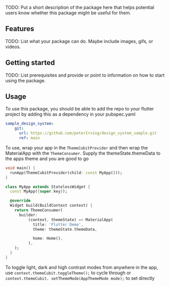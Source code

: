 <!--
This README describes the package. If you publish this package to pub.dev,
this README's contents appear on the landing page for your package.

For information about how to write a good package README, see the guide for
[writing package pages](https://dart.dev/tools/pub/writing-package-pages).

For general information about developing packages, see the Dart guide for
[creating packages](https://dart.dev/guides/libraries/create-packages)
and the Flutter guide for
[developing packages and plugins](https://flutter.dev/to/develop-packages).
-->

TODO: Put a short description of the package here that helps potential users
know whether this package might be useful for them.

## Features

TODO: List what your package can do. Maybe include images, gifs, or videos.

## Getting started

TODO: List prerequisites and provide or point to information on how to
start using the package.

## Usage

To use this package, you should be able to add the repo to your flutter project by adding this as a dependency in your pubspec.yaml

```yaml
sample_design_system:
    git:
      url: https://github.com/peterIrving/design_system_sample.git
      ref: main
```

To use, wrap your app in the `ThemeCubitProvider` and then wrap the MaterialApp with the `ThemeConsumer`. Supply the themeState.themeData to the apps theme and you are good to go


```dart
void main() {
  runApp(ThemeCubitProvider(child: const MyApp()));
}

class MyApp extends StatelessWidget {
  const MyApp({super.key});

  @override
  Widget build(BuildContext context) {
    return ThemeConsumer(
      builder:
          (context, themeState) => MaterialApp(
            title: 'Flutter Demo',
            theme: themeState.themeData,

            home: Home(),
          ),
    );
  }
}
```

To toggle light, dark and high contrast modes from anywhere in the app, use `context.themeCubit.toggleTheme();` to cycle through or `context.themeCubit. setThemeMode(AppThemeMode mode);` to set directly
